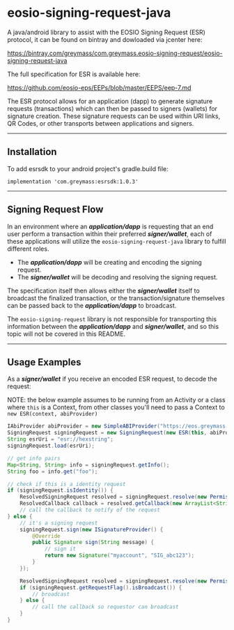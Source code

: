 # eosio-signing-request-java

A java/android library to assist with the EOSIO Signing Request (ESR) protocol, it can be found on bintray and dowloaded via jcenter here:

https://bintray.com/greymass/com.greymass.eosio-signing-request/eosio-signing-request-java

The full specification for ESR is available here:

https://github.com/eosio-eps/EEPs/blob/master/EEPS/eep-7.md

The ESR protocol allows for an application (dapp) to generate signature requests (transactions) which can then be passed to signers (wallets) for signature creation. These signature requests can be used within URI links, QR Codes, or other transports between applications and signers.

---

## Installation

To add esrsdk to your android project's gradle.build file:

```implementation 'com.greymass:esrsdk:1.0.3'```

---

## Signing Request Flow

In an environment where an ***application/dapp*** is requesting that an end user perform a transaction within their preferred ***signer/wallet***, each of these applications will utilize the `eosio-signing-request-java` library to fulfill different roles.

- The ***application/dapp*** will be creating and encoding the signing request.
- The ***signer/wallet*** will be decoding and resolving the signing request.

The specification itself then allows either the ***signer/wallet*** itself to broadcast the finalized transaction, or the transaction/signature themselves can be passed back to the ***application/dapp*** to broadcast.

The `eosio-signing-request` library is not responsible for transporting this information between the ***application/dapp***
and ***signer/wallet***, and so this topic will not be covered in this README.

---

## Usage Examples

As a ***signer/wallet*** if you receive an encoded ESR request, to decode the request:

NOTE: the below example assumes to be running from an Activity or a class where `this` is a Context, from other classes you'll need to pass a Context to `new ESR(context, abiProvider)`

```java
IAbiProvider abiProvider = new SimpleABIProvider("https://eos.greymass.com");
SigningRequest signingRequest = new SigningRequest(new ESR(this, abiProvider));
String esrUri = "esr://hexstring";
signingRequest.load(esrUri);

// get info pairs
Map<String, String> info = signingRequest.getInfo();
String foo = info.get("foo");

// check if this is a identity request
if (signingRequest.isIdentity()) {
    ResolvedSigningRequest resolved = signingRequest.resolve(new PermissionLevel("myaccount", "active"), new TransactionContext());
    ResolvedCallback callback = resolved.getCallback(new ArrayList<String>());
    // call the callback to notify of the request
} else {
    // it's a signing request
    signingRequest.sign(new ISignatureProvider() {
        @Override
        public Signature sign(String message) {
            // sign it
            return new Signature("myaccount", "SIG_abc123");
        }
    });

    ResolvedSigningRequest resolved = signingRequest.resolve(new PermissionLevel("myaccount", "active"), new TransactionContext());
    if (signingRequest.getRequestFlag().isBroadcast()) {
        // broadcast
    } else {
        // call the callback so requestor can broadcast
    }
}
```
